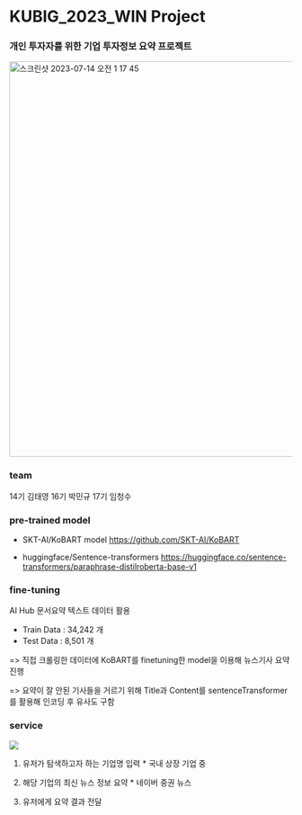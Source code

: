 # KUBIG_2023_WIN Project

### 개인 투자자를 위한 기업 투자정보 요약 프로젝트

<img width="703" alt="스크린샷 2023-07-14 오전 1 17 45" src="https://github.com/cheongsu/NLP-News-Summary-Project/assets/103344737/1e4e1ab9-8ac2-41b9-be4f-5cc5201e8ab7">

### team

14기 김태영
16기 박민규
17기 임청수

### pre-trained model
- SKT-AI/KoBART model
https://github.com/SKT-AI/KoBART

- huggingface/Sentence-transformers
https://huggingface.co/sentence-transformers/paraphrase-distilroberta-base-v1

### fine-tuning
AI Hub 문서요약 텍스트 데이터 활용

- Train Data : 34,242 개
- Test Data  : 8,501  개

=> 직접 크롤링한 데이터에 KoBART를 finetuning한 model을 이용해 뉴스기사 요약 진행

=> 요약이 잘 안된 기사들을 거르기 위해 Title과 Content를 sentenceTransformer를 활용해 인코딩 후 유사도 구함

### service
<img src="https://img.shields.io/badge/FastAPI-009688?style=for-the-badge&logo=FastAPI&logoColor=white">

1. 유저가 탐색하고자 하는 기업명 입력 * 국내 상장 기업 중

2. 해당 기업의 최신 뉴스 정보 요약 * 네이버 중권 뉴스

3. 유저에게 요약 결과 전달

